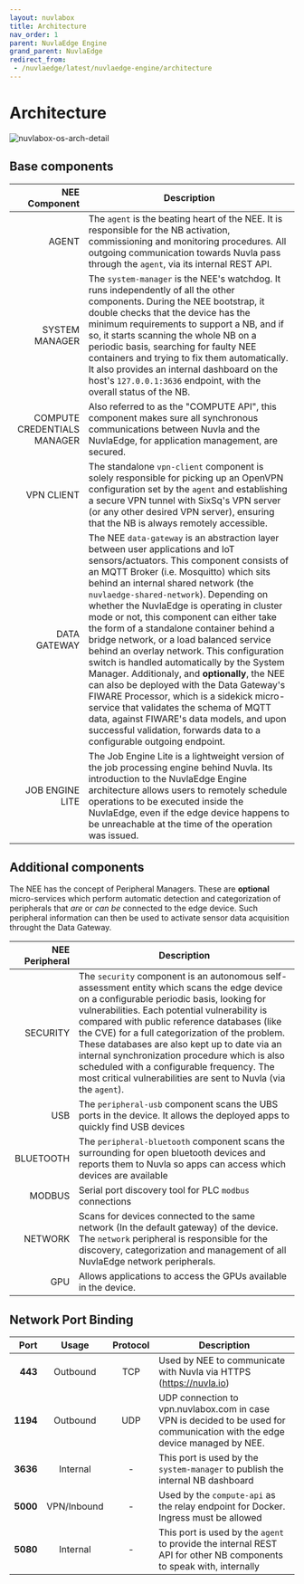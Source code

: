 ```yaml
---
layout: nuvlabox
title: Architecture
nav_order: 1
parent: NuvlaEdge Engine
grand_parent: NuvlaEdge
redirect_from:
 - /nuvlaedge/latest/nuvlaedge-engine/architecture
---
```


Architecture
========

![nuvlabox-os-arch-detail](/assets/img/nuvlaedge-engine-arch-v1.png)

## Base components

| NEE Component 	| Description 	|
|-:	|-	|
| AGENT 	| The `agent` is the beating heart of the NEE. It is responsible for the NB activation, commissioning and monitoring procedures. All outgoing communication towards Nuvla pass through the `agent`, via its internal REST API.	|
| SYSTEM MANAGER 	| The `system-manager` is the NEE's watchdog. It runs independently of all the other components. During the NEE bootstrap, it double checks that the device has the minimum requirements to support a NB, and if so, it starts scanning the whole NB on a periodic basis, searching for faulty NEE containers and trying to fix them automatically. It also provides an internal dashboard on the host's `127.0.0.1:3636` endpoint, with the overall status of the NB. |
| COMPUTE CREDENTIALS MANAGER | Also referred to as the "COMPUTE API", this component makes sure all synchronous communications between Nuvla and the NuvlaEdge, for application management, are secured. | 
| VPN CLIENT 	| The standalone `vpn-client` component is solely responsible for picking up an OpenVPN configuration set by the `agent` and establishing a secure VPN tunnel with SixSq's VPN server (or any other desired VPN server), ensuring that the NB is always remotely accessible. |
| DATA GATEWAY 	| The NEE `data-gateway` is an abstraction layer between user applications and IoT sensors/actuators. This component consists of an MQTT Broker (i.e. Mosquitto) which sits behind an internal shared network (the `nuvlaedge-shared-network`). Depending on whether the NuvlaEdge is operating in cluster mode or not, this component can either take the form of a standalone container behind a bridge network, or a load balanced service behind an overlay network. This configuration switch is handled automatically by the System Manager. Additionaly, and **optionally**, the NEE can also be deployed with the Data Gateway's FIWARE Processor, which is a sidekick micro-service that validates the schema of MQTT data, against FIWARE's data models, and upon successful validation, forwards data to a configurable outgoing endpoint. |
| JOB ENGINE LITE | The Job Engine Lite is a lightweight version of the job processing engine behind Nuvla. Its introduction to the NuvlaEdge Engine architecture allows users to remotely schedule operations to be executed inside the NuvlaEdge, even if the edge device happens to be unreachable at the time of the operation was issued. |


## Additional components
The NEE has the concept of Peripheral Managers. These are **optional** micro-services which perform automatic detection and categorization of peripherals that *are* or *can be* connected to the edge device. Such peripheral information can then be used to activate sensor data acquisition throught the Data Gateway.

| NEE Peripheral 	| Description 	|
|-:	|-	|
| SECURITY  | The `security` component is an autonomous self-assessment entity which scans the edge device on a configurable periodic basis, looking for vulnerabilities. Each potential vulnerability is compared with public reference databases (like the CVE) for a full categorization of the problem. These databases are also kept up to date via an internal synchronization procedure which is also scheduled with a configurable frequency. The most critical vulnerabilities are sent to Nuvla (via the `agent`). |
| USB       | The `peripheral-usb` component scans the UBS ports in the device. It allows the deployed apps to quickly find USB devices |
| BLUETOOTH | The `peripheral-bluetooth` component scans the surrounding for open bluetooth devices and reports them to Nuvla so apps can access which devices are available |
| MODBUS | Serial port discovery tool for PLC `modbus` connections |
| NETWORK | Scans for devices connected to the same network (In the default gateway) of the device. The `network` peripheral is responsible for the discovery, categorization and management of all NuvlaEdge network peripherals. |
| GPU | Allows applications to access the GPUs available in the device. |


## Network Port Binding

|     Port |    Usage    | Protocol | Description                                                                                                                 |
|---------:|:-----------:|:--------:|-----------------------------------------------------------------------------------------------------------------------------|
|  **443** |  Outbound   |   TCP    | Used by NEE to communicate with Nuvla via HTTPS (https://nuvla.io)                                                          | 
| **1194** |  Outbound   |   UDP    | UDP connection to vpn.nuvlabox.com in case VPN is decided to be used for communication with the edge device managed by NEE. |
| **3636** |  Internal   |    -     | This port is used by the `system-manager` to publish the internal NB dashboard                                              |
| **5000** | VPN/Inbound |    -     | Used by the `compute-api` as the relay endpoint for Docker. Ingress must be allowed                                         |
| **5080** |  Internal   |    -     | This port is used by the `agent` to provide the internal REST API for other NB components to speak with, internally         |

